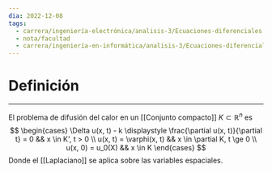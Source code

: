 ```yaml
---
dia: 2022-12-08
tags:
  - carrera/ingeniería-electrónica/analisis-3/Ecuaciones-diferenciales
  - nota/facultad
  - carrera/ingeniería-en-informática/analisis-3/Ecuaciones-diferenciales
---
```

# Definición
---
El problema de difusión del calor en un [[Conjunto compacto]] $K \subset \mathbb R^n$ es $$ \begin{cases} 
	\Delta u(x, t) - k \displaystyle \frac{\partial u(x, t)}{\partial t} = 0 && x \in K', t > 0 \\
	u(x, t) = \varphi(x, t) && x \in \partial K, t \ge 0 \\
	u(x, 0) = u_0(X) && x \in K
\end{cases} $$
Donde el [[Laplaciano]] se aplica sobre las variables espaciales.